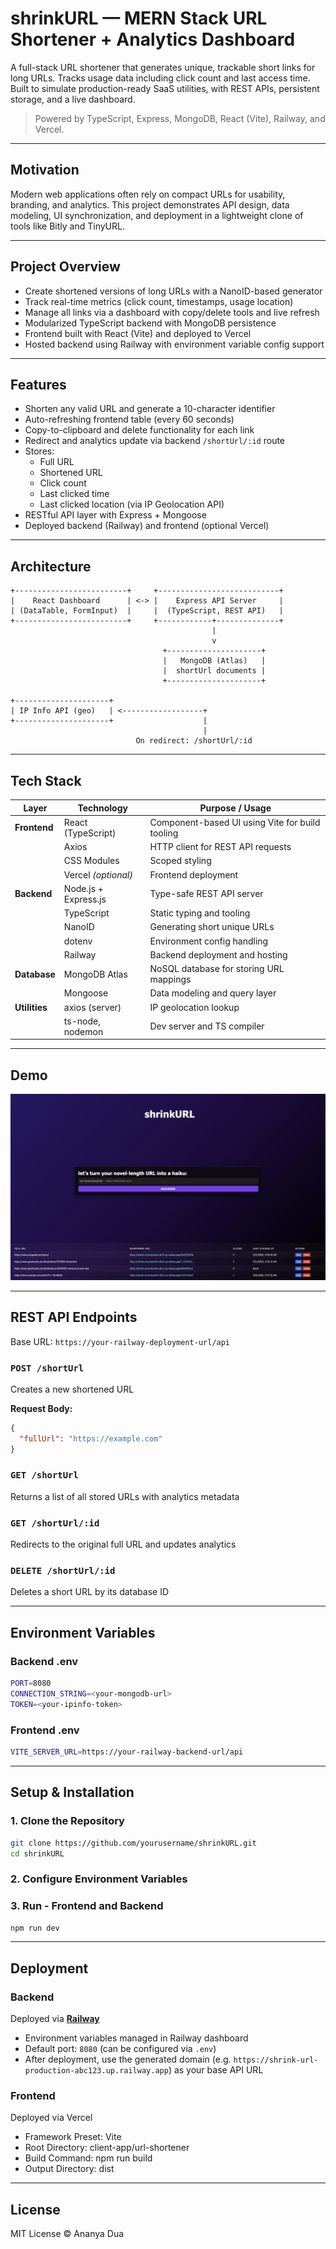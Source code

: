 # shrinkURL — MERN Stack URL Shortener + Analytics Dashboard

A full-stack URL shortener that generates unique, trackable short links for long URLs. Tracks usage data including click count and last access time. Built to simulate production-ready SaaS utilities, with REST APIs, persistent storage, and a live dashboard.

> Powered by TypeScript, Express, MongoDB, React (Vite), Railway, and Vercel.

---

## Motivation

Modern web applications often rely on compact URLs for usability, branding, and analytics. This project demonstrates API design, data modeling, UI synchronization, and deployment in a lightweight clone of tools like Bitly and TinyURL.

---

## Project Overview

- Create shortened versions of long URLs with a NanoID-based generator
- Track real-time metrics (click count, timestamps, usage location)
- Manage all links via a dashboard with copy/delete tools and live refresh
- Modularized TypeScript backend with MongoDB persistence
- Frontend built with React (Vite) and deployed to Vercel
- Hosted backend using Railway with environment variable config support

---

## Features

- Shorten any valid URL and generate a 10-character identifier
- Auto-refreshing frontend table (every 60 seconds)
- Copy-to-clipboard and delete functionality for each link
- Redirect and analytics update via backend `/shortUrl/:id` route
- Stores:
  - Full URL
  - Shortened URL
  - Click count
  - Last clicked time
  - Last clicked location (via IP Geolocation API)
- RESTful API layer with Express + Mongoose
- Deployed backend (Railway) and frontend (optional Vercel)

---

## Architecture

```text
+-------------------------+     +---------------------------+
|    React Dashboard      | <-> |    Express API Server     |
| (DataTable, FormInput)  |     |  (TypeScript, REST API)   |
+-------------------------+     +------------+--------------+
                                             |
                                             v
                                  +---------------------+
                                  |   MongoDB (Atlas)   |
                                  |  shortUrl documents |
                                  +---------------------+

+---------------------+    
| IP Info API (geo)   | <------------------+
+---------------------+                    |
                                           |
                            On redirect: /shortUrl/:id

```
---

## Tech Stack

| Layer        | Technology                              | Purpose / Usage                                         |
|--------------|------------------------------------------|----------------------------------------------------------|
| **Frontend** | React (TypeScript)                       | Component-based UI using Vite for build tooling         |
|              | Axios                                    | HTTP client for REST API requests                       |
|              | CSS Modules                              | Scoped styling                                          |
|              | Vercel *(optional)*                      | Frontend deployment                                     |
| **Backend**  | Node.js + Express.js                     | Type-safe REST API server                               |
|              | TypeScript                               | Static typing and tooling                               |
|              | NanoID                                   | Generating short unique URLs                            |
|              | dotenv                                   | Environment config handling                             |
|              | Railway                                   | Backend deployment and hosting                         |
| **Database** | MongoDB Atlas                            | NoSQL database for storing URL mappings                 |
|              | Mongoose                                 | Data modeling and query layer                           |
| **Utilities**| axios (server)                           | IP geolocation lookup                                   |
|              | ts-node, nodemon                         | Dev server and TS compiler                             |

---

## Demo

![Demo](./demo.png)

---

## REST API Endpoints

Base URL: `https://your-railway-deployment-url/api`

### `POST /shortUrl`
Creates a new shortened URL

**Request Body:**
```json
{
  "fullUrl": "https://example.com"
}
```
### `GET /shortUrl`
Returns a list of all stored URLs with analytics metadata

### `GET /shortUrl/:id`
Redirects to the original full URL and updates analytics

### `DELETE /shortUrl/:id`
Deletes a short URL by its database ID

---

## Environment Variables

### Backend .env
```bash
PORT=8080
CONNECTION_STRING=<your-mongodb-url>
TOKEN=<your-ipinfo-token>
```
### Frontend .env
```bash
VITE_SERVER_URL=https://your-railway-backend-url/api
```
---

## Setup & Installation

### 1. Clone the Repository

```bash
git clone https://github.com/yourusername/shrinkURL.git
cd shrinkURL
```

### 2. Configure Environment Variables

### 3. Run  - Frontend and Backend
```bash
npm run dev
```
---

## Deployment

### Backend

Deployed via [**Railway**](https://railway.app/)

- Environment variables managed in Railway dashboard
- Default port: `8080` (can be configured via `.env`)
- After deployment, use the generated domain (e.g. `https://shrink-url-production-abc123.up.railway.app`) as your base API URL

### Frontend 

Deployed via Vercel

- Framework Preset: Vite
- Root Directory: client-app/url-shortener
- Build Command: npm run build
- Output Directory: dist

---

## License

MIT License © Ananya Dua